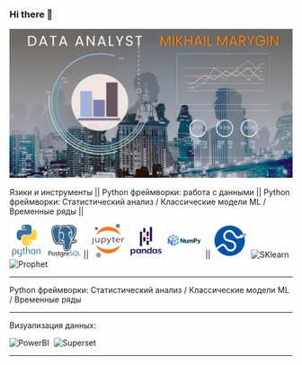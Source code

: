 ### Hi there 👋
[![Mikhail's GitHub Banner](./header2.jpg)](https://stepik.org/users/489738589/profile)


Язики и инструменты || Python фреймворки: работа с данными || Python фреймворки: Статистический анализ / Классические модели ML / Временные ряды ||
<div>
  <img src='https://github.com/devicons/devicon/blob/55609aa5bd817ff167afce0d965585c92040787a/icons/python/python-original-wordmark.svg'
title="Python" alt="Python" width="60" height="60"/>&nbsp;
  <img src='https://github.com/devicons/devicon/blob/55609aa5bd817ff167afce0d965585c92040787a/icons/postgresql/postgresql-original-wordmark.svg'
title="Postgres" alt="Postgres" width="60" height="60"/>&nbsp;||
  <img src='https://github.com/devicons/devicon/blob/55609aa5bd817ff167afce0d965585c92040787a/icons/jupyter/jupyter-original-wordmark.svg'
title="Jupyter" alt="Jupyter" width="60" height="60"/>&nbsp;
  <img src='https://github.com/devicons/devicon/blob/55609aa5bd817ff167afce0d965585c92040787a/icons/pandas/pandas-original-wordmark.svg' title="Pandas" alt="Pandas" width="60" height="60"/>&nbsp;
<img src='https://github.com/devicons/devicon/blob/55609aa5bd817ff167afce0d965585c92040787a/icons/numpy/numpy-original-wordmark.svg'
title="Numpy" alt="Numpy" width="60" height="60"/>&nbsp; ||
  <img src='https://raw.githubusercontent.com/scipy/scipy/main/doc/source/_static/logo.svg'
title="Scipy" alt="Scipy" width="60" height="60"/>&nbsp;
<img src='https://raw.githubusercontent.com/scikit-learn/scikit-learn/main/doc/logos/scikit-learn-logo.png'
title="SKlearn" alt="SKlearn" width="120" height="60"/>&nbsp;
<img src='https://forecastr-io.herokuapp.com/static/img/facebook_prophet_icon.png'
title="Prophet" alt="Prophet" width="60" height="60"/>&nbsp;
</div>

----------------------------------------------------------------------

Python фреймворки: Статистический анализ / Классические модели ML / Временные ряды
<div>

</div>
  
----------------------------------------------------------------------

Визуализация данных:
<div>
<img src='https://github.com/microsoft/PowerBI-Icons/blob/2bf1c982fb24528eee1559a96a25eb534c175cfd/SVG/Power-BI.svg'
title="PowerBI" alt="PowerBI" width="60" height="60"/>&nbsp;
<img src='https://upload.wikimedia.org/wikipedia/commons/0/0e/Superset_logo.svg'
title="Superset" alt="Superset" width="120" height="60"/>&nbsp;
</div>
  
----------------------------------------------------------------------
